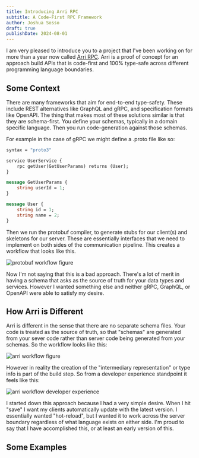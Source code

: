 ```yaml
---
title: Introducing Arri RPC
subtitle: A Code-First RPC Framework
author: Joshua Sosso
draft: true
publishDate: 2024-08-01
---
```


I am very pleased to introduce you to a project that I've been working on for more than a year now called [Arri RPC](https://github.com/modiimedia/arri). Arri is a proof of concept for an approach build APIs that is code-first and 100% type-safe across different programming language boundaries.

## Some Context

There are many frameworks that aim for end-to-end type-safety. These include REST alternatives like GraphQL and gRPC, and specification formats like OpenAPI. The thing that makes most of these solutions similar is that they are schema-first. You define your schemas, typically in a domain specific language. Then you run code-generation against those schemas.

For example in the case of gRPC we might define a .proto file like so:

```proto
syntax = "proto3"

service UserService {
    rpc getUser(GetUserParams) returns (User);
}

message GetUserParams {
    string userId = 1;
}

message User {
    string id = 1;
    string name = 2;
}
```

Then we run the protobuf compiler, to generate stubs for our client(s) and skeletons for our server. These are essentially interfaces that we need to implement on both sides of the communication pipeline. This creates a workflow that looks like this.

![protobuf workflow figure](/img/1/figure-1.png)

Now I'm not saying that this is a bad approach. There's a lot of merit in having a schema that asks as the source of truth for your data types and services. However I wanted something else and neither gRPC, GraphQL, or OpenAPI were able to satisfy my desire.

## How Arri is Different

Arri is different in the sense that there are no separate schema files. Your code is treated as the source of truth, so that "schemas" are generated from your sever code rather than server code being generated from your schemas. So the workflow looks like this:

![arri workflow figure](/img/1/figure-2.png)

However in reality the creation of the "intermediary representation" or type info is part of the build step. So from a developer experience standpoint it feels like this:

![arri workflow developer experience](/img/1/figure-3.png)

I started down this approach because I had a very simple desire. When I hit "save" I want my clients automatically update with the latest version. I essentially wanted "hot-reload", but I wanted it to work across the server boundary regardless of what language exists on either side. I'm proud to say that I have accomplished this, or at least an early version of this.

## Some Examples
